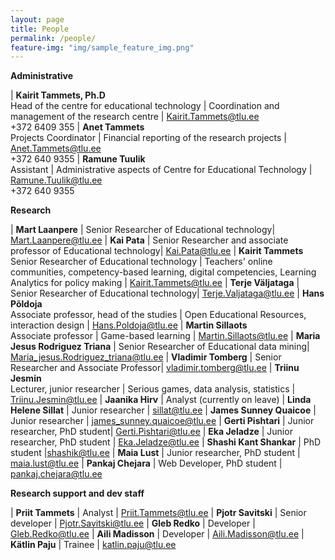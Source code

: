 ```yaml
---
layout: page
title: People
permalink: /people/
feature-img: "img/sample_feature_img.png"
---
```


**Administrative**

| **Kairit Tammets, Ph.D** <br>Head of the centre for educational technology | Coordination and management of the research centre | Kairit.Tammets@tlu.ee<br> +372 6409 355
| **Anet Tammets** <br> Projects Coordinator | Financial reporting of the research projects  | Anet.Tammets@tlu.ee<br> +372 640 9355
| **Ramune Tuulik** <br> Assistant | Administrative aspects of Centre for Educational Technology | Ramune.Tuulik@tlu.ee <br> +372 640 9355

**Research**

| **Mart Laanpere** | Senior Researcher of Educational technology| Mart.Laanpere@tlu.ee
| **Kai Pata** | Senior Researcher and associate professor of Educational technology| Kai.Pata@tlu.ee
| **Kairit Tammets** <br> Senior Researcher of Educational technology | Teachers' online communities, competency-based learning, digital competencies, Learning Analytics for policy making | Kairit.Tammets@tlu.ee
| **Terje Väljataga** | Senior Researcher of Educational technology| Terje.Valjataga@tlu.ee
| **Hans Põldoja** <br> Associate professor, head of the studies  | Open Educational Resources, interaction design | Hans.Poldoja@tlu.ee
| **Martin Sillaots** <br> Associate professor | Game-based learning | Martin.Sillaots@tlu.ee
| **Maria Jesus Rodriguez Triana** | Senior Researcher of Educational data mining| Maria_jesus.Rodriguez_triana@tlu.ee
| **Vladimir Tomberg** | Senior Researcher and Associate Professor| vladimir.tomberg@tlu.ee
| **Triinu Jesmin** <br> Lecturer, junior researcher | Serious games, data analysis, statistics  | Triinu.Jesmin@tlu.ee
| **Jaanika Hirv** | Analyst (currently on leave)
| **Linda Helene Sillat** | Junior researcher | sillat@tlu.ee
| **James Sunney Quaicoe** | Junior researcher | james_sunney.quaicoe@tlu.ee
| **Gerti Pishtari** | Junior researcher, PhD student| Gerti.Pishtari@tlu.ee
| **Eka Jeladze** | Junior researcher, PhD student | Eka.Jeladze@tlu.ee
| **Shashi Kant Shankar** | PhD student |shashik@tlu.ee
| **Maia Lust** | Junior researcher, PhD student | maia.lust@tlu.ee 
| **Pankaj Chejara** | Web Developer, PhD student | pankaj.chejara@tlu.ee


**Research support and dev staff**

| **Priit Tammets** | Analyst | Priit.Tammets@tlu.ee
| **Pjotr Savitski** | Senior developer | Pjotr.Savitski@tlu.ee
| **Gleb Redko** | Developer | Gleb.Redko@tlu.ee
| **Aili Madisson** | Developer | Aili.Madisson@tlu.ee
| **Kätlin Paju** | Trainee | katlin.paju@tlu.ee
